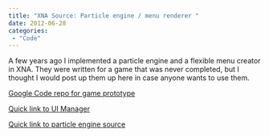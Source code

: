 ```yaml
---
title: "XNA Source: Particle engine / menu renderer "
date: 2012-06-28
categories: 
 - "Code"
---
```


A few years ago I implemented a particle engine and a flexible menu creator in XNA. They were written for a game that was never completed, but I thought I would post up them up here in case anyone wants to use them.

[Google Code repo for game prototype](http://code.google.com/p/gntowerdefence/source/checkout) 

[Quick link to UI Manager](http://code.google.com/p/gntowerdefence/source/browse/#svn%2Ftrunk%2FTowerDefence%2FTowerDefence%2FUI) 

[Quick link to particle engine source](http://code.google.com/p/gntowerdefence/source/browse/#svn%2Ftrunk%2Fprototype%2FParticleEngineDemo%2FParticleEngineDemo) 
